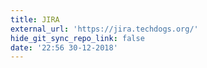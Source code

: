 ```yaml
---
title: JIRA
external_url: 'https://jira.techdogs.org/'
hide_git_sync_repo_link: false
date: '22:56 30-12-2018'
---
```


